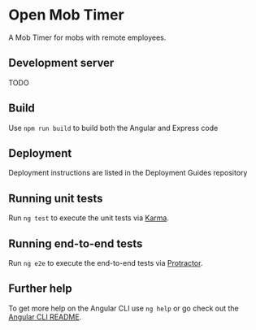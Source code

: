 # Open Mob Timer
A Mob Timer for mobs with remote employees.

## Development server
TODO

## Build
Use `npm run build` to build both the Angular and Express code

## Deployment
Deployment instructions are listed in the Deployment Guides repository

## Running unit tests
Run `ng test` to execute the unit tests via [Karma](https://karma-runner.github.io).

## Running end-to-end tests
Run `ng e2e` to execute the end-to-end tests via [Protractor](http://www.protractortest.org/).

## Further help
To get more help on the Angular CLI use `ng help` or go check out the [Angular CLI README](https://github.com/angular/angular-cli/blob/master/README.md).
